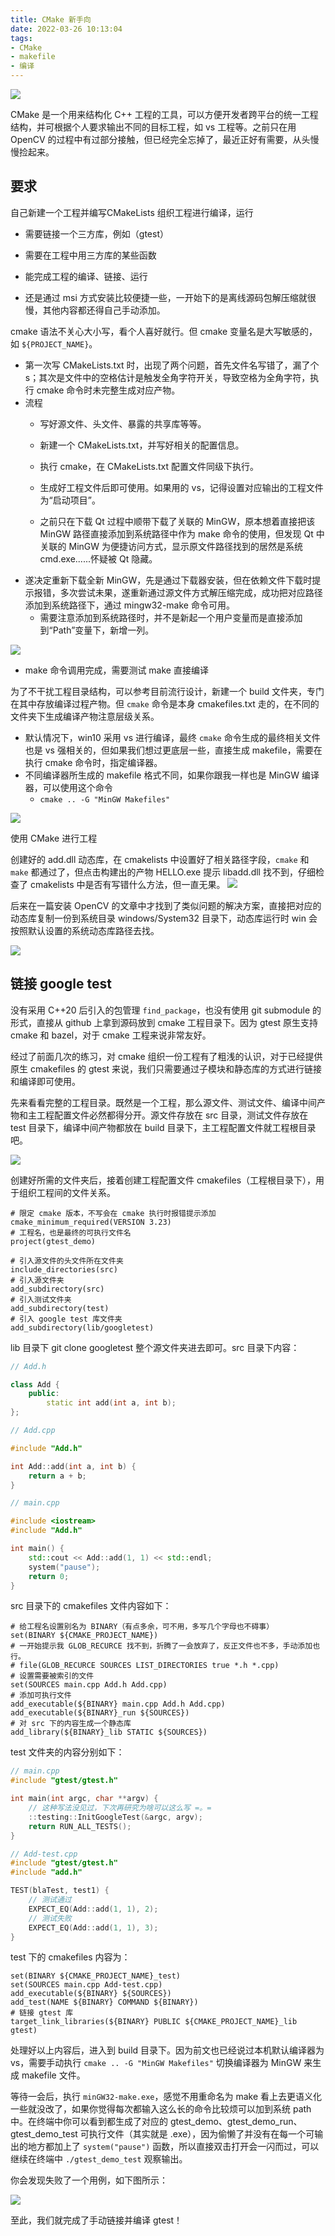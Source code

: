 ```yaml
---
title: CMake 新手向
date: 2022-03-26 10:13:04
tags:
- CMake
- makefile
- 编译
---
```

 
![](http://img.pjhubs.com/20220411233330.png)


CMake 是一个用来结构化 C++ 工程的工具，可以方便开发者跨平台的统一工程结构，并可根据个人要求输出不同的目标工程，如 vs 工程等。之前只在用 OpenCV 的过程中有过部分接触，但已经完全忘掉了，最近正好有需要，从头慢慢捡起来。


## 要求
自己新建一个工程并编写CMakeLists 组织工程进行编译，运行
- 需要链接一个三方库，例如（gtest）
- 需要在工程中用三方库的某些函数
- 能完成工程的编译、链接、运行



- 还是通过 msi 方式安装比较便捷一些，一开始下的是离线源码包解压缩就很慢，其他内容都还得自己手动添加。

cmake 语法不关心大小写，看个人喜好就行。但 cmake 变量名是大写敏感的，如 `${PROJECT_NAME}`。

- 第一次写 CMakeLists.txt 时，出现了两个问题，首先文件名写错了，漏了个 s；其次是文件中的空格估计是触发全角字符开关，导致空格为全角字符，执行 cmake 命令时未完整生成对应产物。
- 流程
  - 写好源文件、头文件、暴露的共享库等等。
  - 新建一个 CMakeLists.txt，并写好相关的配置信息。
  - 执行 cmake，在 CMakeLists.txt 配置文件同级下执行。
  - 生成好工程文件后即可使用。如果用的 vs，记得设置对应输出的工程文件为“启动项目”。

  - 之前只在下载 Qt 过程中顺带下载了关联的 MinGW，原本想着直接把该 MinGW 路径直接添加到系统路径中作为 make 命令的使用，但发现 Qt 中关联的 MinGW 为便捷访问方式，显示原文件路径找到的居然是系统 cmd.exe......怀疑被 Qt 隐藏。
- 遂决定重新下载全新 MinGW，先是通过下载器安装，但在依赖文件下载时提示报错，多次尝试未果，遂重新通过源文件方式解压缩完成，成功把对应路径添加到系统路径下，通过 mingw32-make 命令可用。
  - 需要注意添加到系统路径时，并不是新起一个用户变量而是直接添加到“Path”变量下，新增一列。

![](http://img.pjhubs.com/20220328101626.png)

- make 命令调用完成，需要测试 make 直接编译


为了不干扰工程目录结构，可以参考目前流行设计，新建一个 build 文件夹，专门在其中存放编译过程产物。但 `cmake` 命令是本身 cmakefiles.txt 走的，在不同的文件夹下生成编译产物注意层级关系。

* 默认情况下，win10 采用 vs 进行编译，最终 `cmake` 命令生成的最终相关文件也是 vs 强相关的，但如果我们想过更底层一些，直接生成 makefile，需要在执行 cmake 命令时，指定编译器。
* 不同编译器所生成的 makefile 格式不同，如果你跟我一样也是 MinGW 编译器，可以使用这个命令
  * `cmake .. -G "MinGW Makefiles"`


![](http://img.pjhubs.com/20220328235948.png)

使用 CMake 进行工程


创建好的 add.dll 动态库，在 cmakelists 中设置好了相关路径字段，`cmake` 和 `make` 都通过了，但点击构建出的产物 HELLO.exe 提示 libadd.dll 找不到，仔细检查了 cmakelists 中是否有写错什么方法，但一直无果。
![](http://img.pjhubs.com/20220330220437.png)

后来在一篇安装 OpenCV 的文章中才找到了类似问题的解决方案，直接把对应的动态库复制一份到系统目录 windows/System32 目录下，动态库运行时 win 会按照默认设置的系统动态库路径去找。

![](http://img.pjhubs.com/20220330221741.png)


## 链接 google test
没有采用 C++20 后引入的包管理 `find_package`，也没有使用 git submodule 的形式，直接从 github 上拿到源码放到 cmake 工程目录下。因为 gtest 原生支持 cmake 和 bazel，对于 cmake 工程来说非常友好。

经过了前面几次的练习，对 cmake 组织一份工程有了粗浅的认识，对于已经提供原生 cmakefiles 的 gtest 来说，我们只需要通过子模块和静态库的方式进行链接和编译即可使用。

先来看看完整的工程目录。既然是一个工程，那么源文件、测试文件、编译中间产物和主工程配置文件必然都得分开。源文件存放在 src 目录，测试文件存放在 test 目录下，编译中间产物都放在 build 目录下，主工程配置文件就工程根目录吧。

![](http://img.pjhubs.com/20220331233656.png)

创建好所需的文件夹后，接着创建工程配置文件 cmakefiles（工程根目录下），用于组织工程间的文件关系。

```
# 限定 cmake 版本，不写会在 cmake 执行时报错提示添加
cmake_minimum_required(VERSION 3.23)
# 工程名，也是最终的可执行文件名
project(gtest_demo)

# 引入源文件的头文件所在文件夹
include_directories(src)
# 引入源文件夹
add_subdirectory(src)
# 引入测试文件夹
add_subdirectory(test)
# 引入 google test 库文件夹
add_subdirectory(lib/googletest)
```

lib 目录下 git clone googletest 整个源文件夹进去即可。src 目录下内容：

```cpp
// Add.h

class Add {
    public:
        static int add(int a, int b);
};

```

```cpp
// Add.cpp

#include "Add.h"

int Add::add(int a, int b) {
    return a + b;
}
```

```cpp
// main.cpp

#include <iostream>
#include "Add.h"

int main() {
    std::cout << Add::add(1, 1) << std::endl;
    system("pause");
    return 0;
}
```

src 目录下的 cmakefiles 文件内容如下：

```
# 给工程名设置别名为 BINARY（有点多余，可不用，多写几个字母也不碍事）
set(BINARY ${CMAKE_PROJECT_NAME})
# 一开始提示我 GLOB_RECURCE 找不到，折腾了一会放弃了，反正文件也不多，手动添加也行。
# file(GLOB_RECURCE SOURCES LIST_DIRECTORIES true *.h *.cpp)
# 设置需要被索引的文件
set(SOURCES main.cpp Add.h Add.cpp)
# 添加可执行文件
add_executable(${BINARY} main.cpp Add.h Add.cpp)
add_executable(${BINARY}_run ${SOURCES})
# 对 src 下的内容生成一个静态库
add_library(${BINARY}_lib STATIC ${SOURCES})
```

test 文件夹的内容分别如下：

```cpp
// main.cpp
#include "gtest/gtest.h"

int main(int argc, char **argv) {
    // 这种写法没见过，下次再研究为啥可以这么写 =。=
    ::testing::InitGoogleTest(&argc, argv);
    return RUN_ALL_TESTS();
}
```

```cpp
// Add-test.cpp
#include "gtest/gtest.h"
#include "add.h"

TEST(blaTest, test1) {
    // 测试通过
    EXPECT_EQ(Add::add(1, 1), 2);
    // 测试失败
    EXPECT_EQ(Add::add(1, 1), 3);
}
```

test 下的 cmakefiles 内容为：

```
set(BINARY ${CMAKE_PROJECT_NAME}_test)
set(SOURCES main.cpp Add-test.cpp)
add_executable(${BINARY} ${SOURCES})
add_test(NAME ${BINARY} COMMAND ${BINARY})
# 链接 gtest 库
target_link_libraries(${BINARY} PUBLIC ${CMAKE_PROJECT_NAME}_lib gtest)
```

处理好以上内容后，进入到 build 目录下。因为前文也已经说过本机默认编译器为 vs，需要手动执行 `cmake .. -G "MinGW Makefiles"` 切换编译器为 MinGW 来生成 makefile 文件。

等待一会后，执行 `minGW32-make.exe`，感觉不用重命名为 make 看上去更语义化一些就没改了，如果你觉得每次都输入这么长的命令比较烦可以加到系统 path 中。在终端中你可以看到都生成了对应的 gtest_demo、gtest_demo_run、gtest_demo_test 可执行文件（其实就是 .exe），因为偷懒了并没有在每一个可输出的地方都加上了 `system("pause")` 函数，所以直接双击打开会一闪而过，可以继续在终端中 `./gtest_demo_test` 观察输出。

你会发现失败了一个用例，如下图所示：

![](http://img.pjhubs.com/20220331235509.png)

至此，我们就完成了手动链接并编译 gtest！